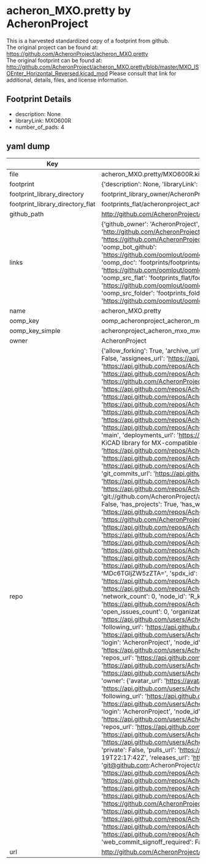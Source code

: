 # acheron_MXO.pretty by AcheronProject  
This is a harvested standardized copy of a footprint from github.  
The original project can be found at:  
https://github.com/AcheronProject/acheron_MXO.pretty  
The original footprint can be found at:
http://github.com/AcheronProject/acheron_MXO.pretty/blob/master/MXO_ISOEnter_Horizontal_Reversed.kicad_mod
Please consult that link for additional, details, files, and license information.  
## Footprint Details
* description: None  
* libraryLink: MXO600R  
* number_of_pads: 4  
## yaml dump  
| Key | Value |  
| --- | --- |  
| file | acheron_MXO.pretty/MXO600R.kicad_mod |  
| footprint | {'description': None, 'libraryLink': 'MXO600R', 'number_of_pads': 4} |  
| footprint_library_directory | footprint_library_owner/AcheronProject_acheron_MXO.pretty |  
| footprint_library_directory_flat | footprints_flat/acheronproject_acheron_mxo_mxo600r/working |  
| github_path | http://github.com/AcheronProject/acheron_MXO.pretty/blob/master/MXO600R.kicad_mod |  
| links | {'github_owner': 'AcheronProject', 'github_repo_name': 'acheron_MXO.pretty', 'github_src': 'http://github.com/AcheronProject/acheron_MXO.pretty/blob/master/MXO_ISOEnter_Horizontal_Reversed.kicad_mod', 'github_src_repo': 'https://github.com/AcheronProject/acheron_MXO.pretty', 'oomp_bot': 'footprints/acheronproject_acheron_mxo_mxo600r/working', 'oomp_bot_github': 'https://github.com/oomlout/oomlout_oomp_footprint_bot/tree/main/footprints/acheronproject_acheron_mxo_mxo600r/working', 'oomp_doc': 'footprints/footprints/AcheronProject/acheron_MXO/MXO600R/working/', 'oomp_doc_github': 'https://github.com/oomlout/oomlout_oomp_footprint_doc/tree/main/footprints/footprints/AcheronProject/acheron_MXO/MXO600R/working', 'oomp_src_flat': 'footprints_flat/footprints_flat/acheronproject_acheron_mxo_mxo600r/working', 'oomp_src_flat_github': 'https://github.com/oomlout/oomlout_oomp_footprint_src/tree/main/footprints_flat/acheronproject_acheron_mxo_mxo600r/working', 'oomp_src_folder': 'footprints_folder/footprints_folder/AcheronProject/acheron_MXO/MXO600R/working', 'oomp_src_folder_github': 'https://github.com/oomlout/oomlout_oomp_footprint_src/tree/main/footprints_folder/AcheronProject/acheron_MXO/MXO600R/working'} |  
| name | acheron_MXO.pretty |  
| oomp_key | oomp_acheronproject_acheron_mxo_mxo600r |  
| oomp_key_simple | acheronproject_acheron_mxo_mxo600r |  
| owner | AcheronProject |  
| repo | {'allow_forking': True, 'archive_url': 'https://api.github.com/repos/AcheronProject/acheron_MXO.pretty/{archive_format}{/ref}', 'archived': False, 'assignees_url': 'https://api.github.com/repos/AcheronProject/acheron_MXO.pretty/assignees{/user}', 'blobs_url': 'https://api.github.com/repos/AcheronProject/acheron_MXO.pretty/git/blobs{/sha}', 'branches_url': 'https://api.github.com/repos/AcheronProject/acheron_MXO.pretty/branches{/branch}', 'clone_url': 'https://github.com/AcheronProject/acheron_MXO.pretty.git', 'collaborators_url': 'https://api.github.com/repos/AcheronProject/acheron_MXO.pretty/collaborators{/collaborator}', 'comments_url': 'https://api.github.com/repos/AcheronProject/acheron_MXO.pretty/comments{/number}', 'commits_url': 'https://api.github.com/repos/AcheronProject/acheron_MXO.pretty/commits{/sha}', 'compare_url': 'https://api.github.com/repos/AcheronProject/acheron_MXO.pretty/compare/{base}...{head}', 'contents_url': 'https://api.github.com/repos/AcheronProject/acheron_MXO.pretty/contents/{+path}', 'contributors_url': 'https://api.github.com/repos/AcheronProject/acheron_MXO.pretty/contributors', 'created_at': '2022-02-19T22:17:19Z', 'default_branch': 'main', 'deployments_url': 'https://api.github.com/repos/AcheronProject/acheron_MXO.pretty/deployments', 'description': "Acheron Project's KiCAD library for MX-compatible optical switch footprints", 'disabled': False, 'downloads_url': 'https://api.github.com/repos/AcheronProject/acheron_MXO.pretty/downloads', 'events_url': 'https://api.github.com/repos/AcheronProject/acheron_MXO.pretty/events', 'fork': False, 'forks': 0, 'forks_count': 0, 'forks_url': 'https://api.github.com/repos/AcheronProject/acheron_MXO.pretty/forks', 'full_name': 'AcheronProject/acheron_MXO.pretty', 'git_commits_url': 'https://api.github.com/repos/AcheronProject/acheron_MXO.pretty/git/commits{/sha}', 'git_refs_url': 'https://api.github.com/repos/AcheronProject/acheron_MXO.pretty/git/refs{/sha}', 'git_tags_url': 'https://api.github.com/repos/AcheronProject/acheron_MXO.pretty/git/tags{/sha}', 'git_url': 'git://github.com/AcheronProject/acheron_MXO.pretty.git', 'has_discussions': False, 'has_downloads': True, 'has_issues': True, 'has_pages': False, 'has_projects': True, 'has_wiki': True, 'homepage': None, 'hooks_url': 'https://api.github.com/repos/AcheronProject/acheron_MXO.pretty/hooks', 'html_url': 'https://github.com/AcheronProject/acheron_MXO.pretty', 'id': 461326513, 'is_template': False, 'issue_comment_url': 'https://api.github.com/repos/AcheronProject/acheron_MXO.pretty/issues/comments{/number}', 'issue_events_url': 'https://api.github.com/repos/AcheronProject/acheron_MXO.pretty/issues/events{/number}', 'issues_url': 'https://api.github.com/repos/AcheronProject/acheron_MXO.pretty/issues{/number}', 'keys_url': 'https://api.github.com/repos/AcheronProject/acheron_MXO.pretty/keys{/key_id}', 'labels_url': 'https://api.github.com/repos/AcheronProject/acheron_MXO.pretty/labels{/name}', 'language': None, 'languages_url': 'https://api.github.com/repos/AcheronProject/acheron_MXO.pretty/languages', 'license': {'key': 'other', 'name': 'Other', 'node_id': 'MDc6TGljZW5zZTA=', 'spdx_id': 'NOASSERTION', 'url': None}, 'merges_url': 'https://api.github.com/repos/AcheronProject/acheron_MXO.pretty/merges', 'milestones_url': 'https://api.github.com/repos/AcheronProject/acheron_MXO.pretty/milestones{/number}', 'mirror_url': None, 'name': 'acheron_MXO.pretty', 'network_count': 0, 'node_id': 'R_kgDOG39IsQ', 'notifications_url': 'https://api.github.com/repos/AcheronProject/acheron_MXO.pretty/notifications{?since,all,participating}', 'open_issues': 0, 'open_issues_count': 0, 'organization': {'avatar_url': 'https://avatars.githubusercontent.com/u/63755935?v=4', 'events_url': 'https://api.github.com/users/AcheronProject/events{/privacy}', 'followers_url': 'https://api.github.com/users/AcheronProject/followers', 'following_url': 'https://api.github.com/users/AcheronProject/following{/other_user}', 'gists_url': 'https://api.github.com/users/AcheronProject/gists{/gist_id}', 'gravatar_id': '', 'html_url': 'https://github.com/AcheronProject', 'id': 63755935, 'login': 'AcheronProject', 'node_id': 'MDEyOk9yZ2FuaXphdGlvbjYzNzU1OTM1', 'organizations_url': 'https://api.github.com/users/AcheronProject/orgs', 'received_events_url': 'https://api.github.com/users/AcheronProject/received_events', 'repos_url': 'https://api.github.com/users/AcheronProject/repos', 'site_admin': False, 'starred_url': 'https://api.github.com/users/AcheronProject/starred{/owner}{/repo}', 'subscriptions_url': 'https://api.github.com/users/AcheronProject/subscriptions', 'type': 'Organization', 'url': 'https://api.github.com/users/AcheronProject'}, 'owner': {'avatar_url': 'https://avatars.githubusercontent.com/u/63755935?v=4', 'events_url': 'https://api.github.com/users/AcheronProject/events{/privacy}', 'followers_url': 'https://api.github.com/users/AcheronProject/followers', 'following_url': 'https://api.github.com/users/AcheronProject/following{/other_user}', 'gists_url': 'https://api.github.com/users/AcheronProject/gists{/gist_id}', 'gravatar_id': '', 'html_url': 'https://github.com/AcheronProject', 'id': 63755935, 'login': 'AcheronProject', 'node_id': 'MDEyOk9yZ2FuaXphdGlvbjYzNzU1OTM1', 'organizations_url': 'https://api.github.com/users/AcheronProject/orgs', 'received_events_url': 'https://api.github.com/users/AcheronProject/received_events', 'repos_url': 'https://api.github.com/users/AcheronProject/repos', 'site_admin': False, 'starred_url': 'https://api.github.com/users/AcheronProject/starred{/owner}{/repo}', 'subscriptions_url': 'https://api.github.com/users/AcheronProject/subscriptions', 'type': 'Organization', 'url': 'https://api.github.com/users/AcheronProject'}, 'private': False, 'pulls_url': 'https://api.github.com/repos/AcheronProject/acheron_MXO.pretty/pulls{/number}', 'pushed_at': '2022-02-19T22:17:42Z', 'releases_url': 'https://api.github.com/repos/AcheronProject/acheron_MXO.pretty/releases{/id}', 'size': 76, 'ssh_url': 'git@github.com:AcheronProject/acheron_MXO.pretty.git', 'stargazers_count': 1, 'stargazers_url': 'https://api.github.com/repos/AcheronProject/acheron_MXO.pretty/stargazers', 'statuses_url': 'https://api.github.com/repos/AcheronProject/acheron_MXO.pretty/statuses/{sha}', 'subscribers_count': 1, 'subscribers_url': 'https://api.github.com/repos/AcheronProject/acheron_MXO.pretty/subscribers', 'subscription_url': 'https://api.github.com/repos/AcheronProject/acheron_MXO.pretty/subscription', 'svn_url': 'https://github.com/AcheronProject/acheron_MXO.pretty', 'tags_url': 'https://api.github.com/repos/AcheronProject/acheron_MXO.pretty/tags', 'teams_url': 'https://api.github.com/repos/AcheronProject/acheron_MXO.pretty/teams', 'temp_clone_token': None, 'topics': [], 'trees_url': 'https://api.github.com/repos/AcheronProject/acheron_MXO.pretty/git/trees{/sha}', 'updated_at': '2022-06-11T00:22:49Z', 'url': 'https://api.github.com/repos/AcheronProject/acheron_MXO.pretty', 'visibility': 'public', 'watchers': 1, 'watchers_count': 1, 'web_commit_signoff_required': False} |  
| url | http://github.com/AcheronProject/acheron_MXO.pretty |  

